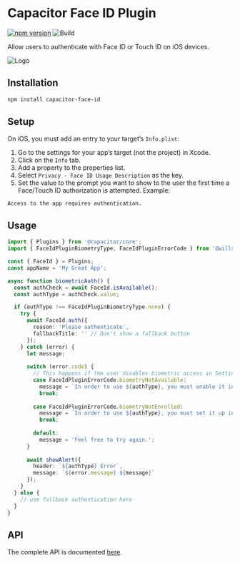 # Capacitor Face ID Plugin

[![npm version](https://badge.fury.io/js/capacitor-face-id.svg)](https://badge.fury.io/js/capacitor-face-id)
![Build](https://github.com/danielsogl/capacitor-face-id/workflows/Build/badge.svg)

Allow users to authenticate with Face ID or Touch ID on iOS devices.

![Logo](https://www.intego.com/mac-security-blog/wp-content/uploads/2017/10/Touch-ID-vs-Face-ID.png)

## Installation

```sh
npm install capacitor-face-id
```

## Setup

On iOS, you must add an entry to your target’s `Info.plist`:

1. Go to the settings for your app’s target (not the project) in Xcode.
1. Click on the `Info` tab.
1. Add a property to the properties list.
1. Select `Privacy - Face ID Usage Description` as the key.
1. Set the value to the prompt you want to show to the user the first
time a Face/Touch ID authorization is attempted. Example:

```
Access to the app requires authentication.
```

## Usage

```ts
import { Plugins } from '@capacitor/core';
import { FaceIdPluginBiometryType, FaceIdPluginErrorCode } from '@willsub-npm/capacitor-face-id';

const { FaceId } = Plugins;
const appName = 'My Great App';

async function biometricAuth() {
  const authCheck = await FaceId.isAvailable();
  const authType = authCheck.value;

  if (authType !== FaceIdPluginBiometryType.none) {
    try {
      await FaceId.auth({
        reason: 'Please authenticate',
        fallbackTitle: '' // Don't show a fallback button
      });
    } catch (error) {
      let message;
  
      switch (error.code) {
        // This happens if the user disables biometric access in Settings
        case FaceIdPluginErrorCode.biometryNotAvailable:
          message = `In order to use ${authType}, you must enable it in Settings > ${appName}.`;
          break;
  
        case FaceIdPluginErrorCode.biometryNotEnrolled:
          message = `In order to use ${authType}, you must set it up in the Settings app.`;
          break;
  
        default:
          message = 'Feel free to try again.';
      }
  
      await showAlert({
        header: `${authType} Error`,
        message: `${error.message} ${message}`
      });
    }
  } else {
    // use fallback authentication here
  }
}
```

## API

The complete API is documented [here](./src/definitions.ts).
